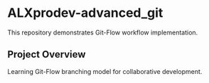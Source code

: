 # ALXprodev-advanced_git

This repository demonstrates Git-Flow workflow implementation.

## Project Overview

Learning Git-Flow branching model for collaborative development.
